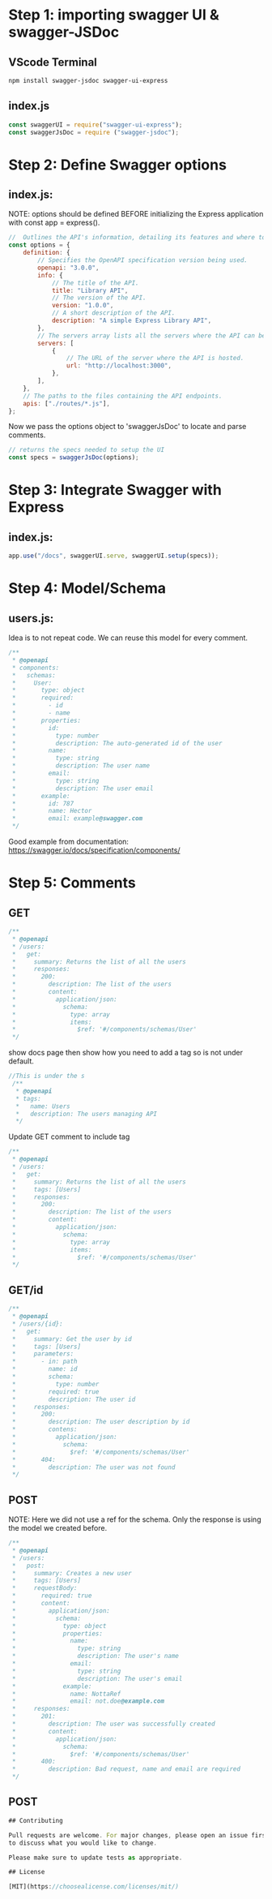 # Step 1: importing swagger UI & swagger-JSDoc
## VScode Terminal
```bash
npm install swagger-jsdoc swagger-ui-express
```

## index.js
```javascript
const swaggerUI = require("swagger-ui-express");
const swaggerJsDoc = require ("swagger-jsdoc");

```


# Step 2: Define Swagger options
## index.js: 
NOTE: options should be defined BEFORE initializing the Express application with const app = express().
```javascript
//  Outlines the API's information, detailing its features and where to locate it.
const options = {
	definition: {
		// Specifies the OpenAPI specification version being used.
		openapi: "3.0.0", 
		info: {
			// The title of the API.
			title: "Library API", 
			// The version of the API.
			version: "1.0.0", 
			// A short description of the API.
			description: "A simple Express Library API",
		},
		// The servers array lists all the servers where the API can be accessed.
		servers: [
			{
				// The URL of the server where the API is hosted.
				url: "http://localhost:3000",
			},
		],
	},
	// The paths to the files containing the API endpoints.
	apis: ["./routes/*.js"], 
};


```

Now we pass the options object to 'swaggerJsDoc' to locate and parse comments.
```javascript
// returns the specs needed to setup the UI
const specs = swaggerJsDoc(options);

```

# Step 3: Integrate Swagger with Express
## index.js: 
```javascript
app.use("/docs", swaggerUI.serve, swaggerUI.setup(specs));

```

# Step 4: Model/Schema
## users.js: 
Idea is to not repeat code. We can reuse this model for every comment.
```javascript
/**
 * @openapi
 * components:
 *   schemas:
 *     User:
 *       type: object
 *       required:
 *         - id
 *         - name
 *       properties:
 *         id:
 *           type: number
 *           description: The auto-generated id of the user
 *         name:
 *           type: string
 *           description: The user name
 *         email:
 *           type: string
 *           description: The user email
 *       example:
 *         id: 787
 *         name: Hector
 *         email: example@swagger.com
 */
```

Good example from documentation: https://swagger.io/docs/specification/components/

# Step 5: Comments

## GET
```javascript
/**
 * @openapi
 * /users:
 *   get:
 *     summary: Returns the list of all the users
 *     responses:
 *       200:
 *         description: The list of the users
 *         content:
 *           application/json:
 *             schema:
 *               type: array
 *               items:
 *                 $ref: '#/components/schemas/User'
 */
```
show docs page then show how you need to add a tag so is not under default.

```javascript
//This is under the s
 /**
  * @openapi
  * tags:
  *   name: Users
  *   description: The users managing API
  */
```

Update GET comment to include tag

```javascript
/**
 * @openapi
 * /users:
 *   get:
 *     summary: Returns the list of all the users
 *     tags: [Users]
 *     responses:
 *       200:
 *         description: The list of the users
 *         content:
 *           application/json:
 *             schema:
 *               type: array
 *               items:
 *                 $ref: '#/components/schemas/User'
 */
```


## GET/id
```javascript
/**
 * @openapi
 * /users/{id}:
 *   get:
 *     summary: Get the user by id
 *     tags: [Users]
 *     parameters:
 *       - in: path
 *         name: id
 *         schema:
 *           type: number
 *         required: true
 *         description: The user id
 *     responses:
 *       200:
 *         description: The user description by id
 *         contens:
 *           application/json:
 *             schema:
 *               $ref: '#/components/schemas/User'
 *       404:
 *         description: The user was not found
 */
```

## POST
NOTE: Here we did not use a ref for the schema. Only the response is using the model we created before.
```javascript
/**
 * @openapi
 * /users:
 *   post:
 *     summary: Creates a new user
 *     tags: [Users]
 *     requestBody:
 *       required: true
 *       content:
 *         application/json:
 *           schema:
 *             type: object
 *             properties:
 *               name:
 *                 type: string
 *                 description: The user's name
 *               email:
 *                 type: string
 *                 description: The user's email
 *             example:
 *               name: NottaRef
 *               email: not.doe@example.com
 *     responses:
 *       201:
 *         description: The user was successfully created
 *         content:
 *           application/json:
 *             schema:
 *               $ref: '#/components/schemas/User'
 *       400:
 *         description: Bad request, name and email are required
 */
```

## POST
```javascript
## Contributing

Pull requests are welcome. For major changes, please open an issue first
to discuss what you would like to change.

Please make sure to update tests as appropriate.

## License

[MIT](https://choosealicense.com/licenses/mit/)

